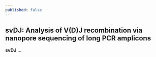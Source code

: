 ```yaml
---
published: false
---
```


## svDJ: Analysis of V(D)J recombination via nanopore sequencing of long PCR amplicons

**svDJ** ...
